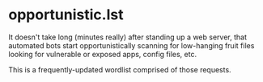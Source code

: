 # opportunistic.lst

It doesn't take long (minutes really) after standing up a web server, that automated bots start opportunistically scanning for low-hanging fruit files looking for vulnerable or exposed apps, config files, etc.

This is a frequently-updated wordlist comprised of those requests.
